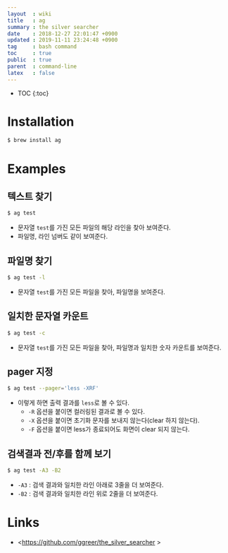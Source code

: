```yaml
---
layout  : wiki
title   : ag
summary : the silver searcher
date    : 2018-12-27 22:01:47 +0900
updated : 2019-11-11 23:24:48 +0900
tag     : bash command
toc     : true
public  : true
parent  : command-line
latex   : false
---
```

* TOC
{:toc}

# Installation
```sh
$ brew install ag
```

# Examples
## 텍스트 찾기
```sh
$ ag test
```

* 문자열 `test`를 가진 모든 파일의 해당 라인을 찾아 보여준다.
* 파일명, 라인 넘버도 같이 보여준다.

## 파일명 찾기
```sh
$ ag test -l
```

* 문자열 `test`를 가진 모든 파일을 찾아, 파일명을 보여준다.

## 일치한 문자열 카운트
```sh
$ ag test -c
```

* 문자열 `test`를 가진 모든 파일을 찾아, 파일명과 일치한 숫자 카운트를 보여준다.

## pager 지정
```sh
$ ag test --pager='less -XRF'
```

* 이렇게 하면 출력 결과를 `less`로 볼 수 있다.
    * `-R` 옵션을 붙이면 컬러링된 결과로 볼 수 있다.
    * `-X` 옵션을 붙이면 초기화 문자를 보내지 않는다(clear 하지 않는다).
    * `-F` 옵션을 붙이면 less가 종료되어도 화면이 clear 되지 않는다.

## 검색결과 전/후를 함께 보기
```sh
$ ag test -A3 -B2
```

* `-A3` : 검색 결과와 일치한 라인 아래로 3줄을 더 보여준다.
* `-B2` : 검색 결과와 일치한 라인 위로 2줄을 더 보여준다.

# Links
* <https://github.com/ggreer/the_silver_searcher >
